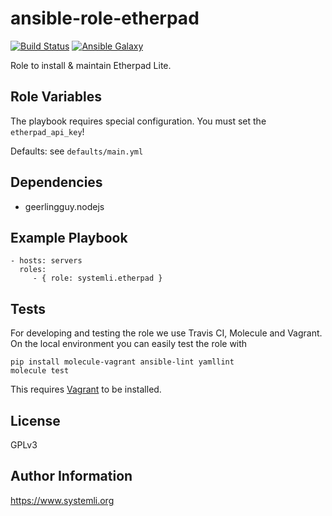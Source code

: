 # ansible-role-etherpad


[![Build Status](https://github.com/systemli/ansible-role-etherpad/workflows/Integration/badge.svg?branch=master)](https://github.com/systemli/ansible-role-etherpad/actions?query=workflow%3AIntegration)
[![Ansible Galaxy](http://img.shields.io/badge/ansible--galaxy-etherpad-blue.svg)](https://galaxy.ansible.com/systemli/etherpad/)

Role to install & maintain Etherpad Lite.

Role Variables
--------------

The playbook requires special configuration. You must set the `etherpad_api_key`!

Defaults: see `defaults/main.yml`

Dependencies
---------------

 * geerlingguy.nodejs

Example Playbook
----------------

    - hosts: servers
      roles:
         - { role: systemli.etherpad }

Tests
-----

For developing and testing the role we use Travis CI, Molecule and Vagrant. On the local environment you can easily test the role with

```
pip install molecule-vagrant ansible-lint yamllint
molecule test
```

This requires [Vagrant](https://www.vagrantup.com/downloads.html) to be installed.

License
-------

GPLv3

Author Information
------------------

https://www.systemli.org
